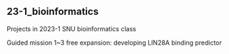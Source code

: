## 23-1_bioinformatics
Projects in 2023-1 SNU bioinformatics class

Guided mission 1~3
free expansion: developing LIN28A binding predictor

